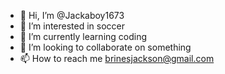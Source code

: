 - 👋 Hi, I’m @Jackaboy1673
- 👀 I’m interested in soccer
- 🌱 I’m currently learning coding
- 💞️ I’m looking to collaborate on something
- 📫 How to reach me brinesjackson@gmail.com

<!---
Jackaboy1673/Jackaboy1673 is a ✨ special ✨ repository because its `README.md` (this file) appears on your GitHub profile.
You can click the Preview link to take a look at your changes.
--->
